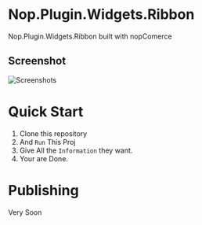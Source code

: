 

 # Nop.Plugin.Widgets.Ribbon
Nop.Plugin.Widgets.Ribbon built with nopComerce


## Screenshot 
![Screenshots](Plugins/Nop.Plugin.Widgets.Ribbon/Docs/logo.jpg "Screen Shot")

# <a name="quick-start"></a>Quick Start
1. Clone this repository
2. And `Run` This Proj
3. Give All the `Information` they want.
4. Your are Done.

# Publishing
Very Soon 

